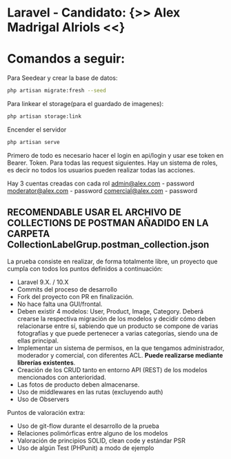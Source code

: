 # Laravel - Candidato: {>> Alex Madrigal Alriols <<}

# Comandos a seguir:

Para Seedear y crear la base de datos:
```bash
php artisan migrate:fresh --seed
```

Para linkear el storage(para el guardado de imagenes):
```bash
php artisan storage:link
```

Encender el servidor
```bash
php artisan serve
```

Primero de todo es necesario hacer el login en api/login y usar ese token en Bearer. Token. Para todas las request siguientes.
Hay un sistema de roles, es decir no todos los usuarios pueden realizar todas las acciones.

Hay 3 cuentas creadas con cada rol
admin@alex.com - password
moderator@alex.com - password
comercial@alex.com - password

## RECOMENDABLE USAR EL ARCHIVO DE COLLECTIONS DE POSTMAN AÑADIDO EN LA CARPETA CollectionLabelGrup.postman_collection.json

La prueba consiste en realizar, de forma totalmente libre, un proyecto que cumpla con todos los puntos definidos a continuación:

- Laravel 9.X. / 10.X
- Commits del proceso de desarrollo
- Fork del proyecto con PR en finalización.
- No hace falta una GUI/frontal.
- Deben existir 4 modelos: User, Product, Image, Category. Deberá crearse la respectiva migración de los modelos y decidir cómo deben relacionarse entre sí, sabiendo que un producto se compone de varias fotografías y que puede pertenecer a varias categorías, siendo una de ellas principal.
- Implementar un sistema de permisos, en la que tengamos administrador, moderador y comercial, con diferentes ACL. **Puede realizarse mediante librerías existentes**.
- Creación de los CRUD tanto en entorno API (REST) de los modelos mencionados con anterioridad.
- Las fotos de producto deben almacenarse.
- Uso de middlewares en las rutas (excluyendo auth)
- Uso de Observers

Puntos de valoración extra:
- Uso de git-flow durante el desarrollo de la prueba
- Relaciones polimórficas entre alguno de los modelos
- Valoración de principios SOLID, clean code y estándar PSR
- Uso de algún Test (PHPunit) a modo de ejemplo
